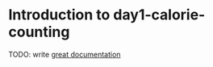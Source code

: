 # Introduction to day1-calorie-counting

TODO: write [great documentation](http://jacobian.org/writing/what-to-write/)
